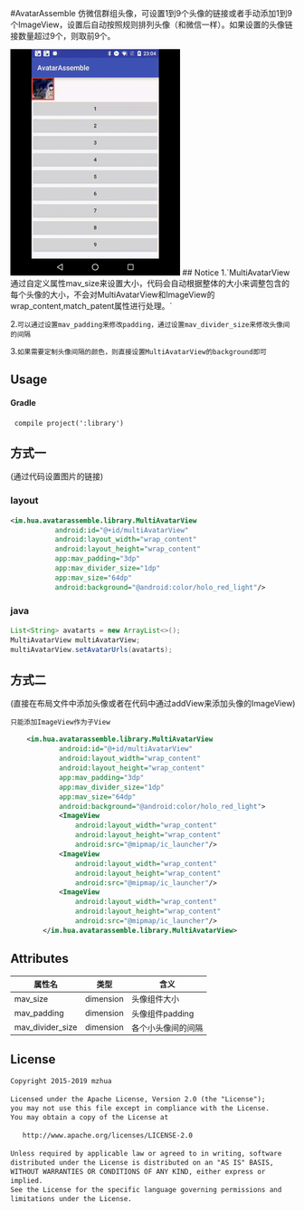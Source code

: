 #AvatarAssemble
仿微信群组头像，可设置1到9个头像的链接或者手动添加1到9个ImageView，设置后自动按照规则排列头像（和微信一样）。如果设置的头像链接数量超过9个，则取前9个。

<img src="art/demo.gif" alt="1" width="300px"/>
## Notice
1.`MultiAvatarView通过自定义属性mav_size来设置大小，代码会自动根据整体的大小来调整包含的每个头像的大小，不会对MultiAvatarView和ImageView的wrap_content,match_patent属性进行处理。`

2.`可以通过设置mav_padding来修改padding，通过设置mav_divider_size来修改头像间的间隔`

3.`如果需要定制头像间隔的颜色，则直接设置MultiAvatarView的background即可`

## Usage
#### Gradle
```
 compile project(':library')
 ```
## 方式一
(通过代码设置图片的链接)
### layout
 ```xml
 <im.hua.avatarassemble.library.MultiAvatarView
            android:id="@+id/multiAvatarView"
            android:layout_width="wrap_content"
            android:layout_height="wrap_content"
            app:mav_padding="3dp"
            app:mav_divider_size="1dp"
            app:mav_size="64dp"
            android:background="@android:color/holo_red_light"/>
 ```
### java
 ``` java
 List<String> avatarts = new ArrayList<>();
 MultiAvatarView multiAvatarView;
 multiAvatarView.setAvatarUrls(avatarts);
 ```
 
## 方式二
(直接在布局文件中添加头像或者在代码中通过addView来添加头像的ImageView)

`只能添加ImageView作为子View`

```xml
	<im.hua.avatarassemble.library.MultiAvatarView
            android:id="@+id/multiAvatarView"
            android:layout_width="wrap_content"
            android:layout_height="wrap_content"
            app:mav_padding="3dp"
            app:mav_divider_size="1dp"
            app:mav_size="64dp"
            android:background="@android:color/holo_red_light">
            <ImageView
                android:layout_width="wrap_content"
                android:layout_height="wrap_content"
                android:src="@mipmap/ic_launcher"/>
            <ImageView
                android:layout_width="wrap_content"
                android:layout_height="wrap_content"
                android:src="@mipmap/ic_launcher"/>
            <ImageView
                android:layout_width="wrap_content"
                android:layout_height="wrap_content"
                android:src="@mipmap/ic_launcher"/>
        </im.hua.avatarassemble.library.MultiAvatarView>
```
## Attributes

|属性名 | 类型 | 含义|
|-|-|-|
|mav_size | dimension|头像组件大小|
|mav_padding | dimension|头像组件padding|
|mav_divider_size | dimension|各个小头像间的间隔|

## License
    Copyright 2015-2019 mzhua

    Licensed under the Apache License, Version 2.0 (the "License");
    you may not use this file except in compliance with the License.
    You may obtain a copy of the License at

       http://www.apache.org/licenses/LICENSE-2.0

    Unless required by applicable law or agreed to in writing, software
    distributed under the License is distributed on an "AS IS" BASIS,
    WITHOUT WARRANTIES OR CONDITIONS OF ANY KIND, either express or implied.
    See the License for the specific language governing permissions and
    limitations under the License.
